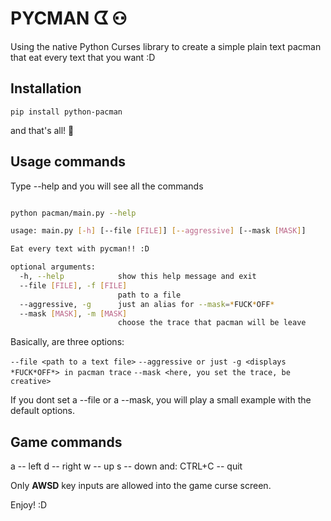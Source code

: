 # PYCMAN ᗧ ⚇

Using the native Python Curses library to create a simple plain text pacman that eat every text that you want :D


## Installation

`pip install python-pacman`

and that's all! :snake:

## Usage commands
Type --help and you will see all the commands
```bash

python pacman/main.py --help                                       

usage: main.py [-h] [--file [FILE]] [--aggressive] [--mask [MASK]]

Eat every text with pycman!! :D

optional arguments:
  -h, --help            show this help message and exit
  --file [FILE], -f [FILE]
                        path to a file
  --aggressive, -g      just an alias for --mask=*FUCK*OFF*
  --mask [MASK], -m [MASK]
                        choose the trace that pacman will be leave
```
Basically, are three options: 

`--file <path to a text file>`
`--aggressive or just -g <displays *FUCK*OFF*> in pacman trace`
`--mask <here, you set the trace, be creative>`

If you dont set a --file or a --mask, you will play a small example with the default options.

## Game commands
a -- left
d -- right
w -- up
s -- down
and:
CTRL+C -- quit

Only **AWSD** key inputs are allowed into the game curse screen.

Enjoy! :D